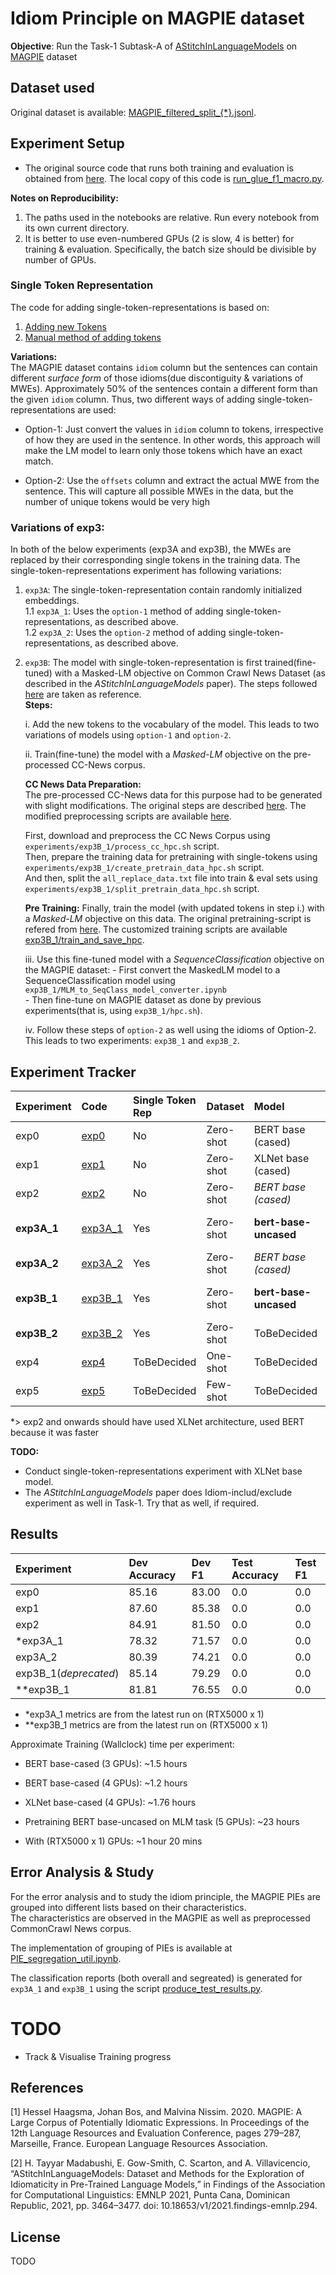 # Idiom Principle on MAGPIE dataset

**Objective**: Run the Task-1 Subtask-A of [AStitchInLanguageModels](https://github.com/H-TayyarMadabushi/AStitchInLanguageModels#task-1-idiomaticity-detection) on [MAGPIE](https://github.com/hslh/magpie-corpus) dataset

## Dataset used
Original dataset is available: [MAGPIE_filtered_split_{*}.jsonl](https://github.com/hslh/magpie-corpus).

## Experiment Setup
- The original source code that runs both training and evaluation is obtained from [here](https://github.com/H-TayyarMadabushi/AStitchInLanguageModels/blob/main/Dataset/Task2/Utils/run_glue_f1_macro.py). The local copy of this code is [run_glue_f1_macro.py](./exp_helpers/run_glue_f1_macro.py).

**Notes on Reproducibility:**
1. The paths used in the notebooks are relative. Run every notebook from its own current directory.
2. It is better to use even-numbered GPUs (2 is slow, 4 is better) for training & evaluation. Specifically, the batch size should be divisible by number of GPUs.

### Single Token Representation
The code for adding single-token-representations is based on:
1. [Adding new Tokens](https://huggingface.co/transformers/v2.11.0/main_classes/tokenizer.html#transformers.PreTrainedTokenizer.add_tokens)
2. [Manual method of adding tokens](https://github.com/H-TayyarMadabushi/AStitchInLanguageModels/blob/main/Dataset/Task2/README.md#adding-idiom-tokens-to--transformers-models)

**Variations:**  
The MAGPIE dataset contains `idiom` column but the sentences can contain different *surface form* of those idioms(due discontiguity & variations of MWEs). Approximately 50% of the sentences contain a different form than the given `idiom` column. Thus, two different ways of adding single-token-representations are used:

* Option-1: Just convert the values in `idiom` column to tokens, irrespective of how they are used in the sentence. In other words, this approach will make the LM model to learn only those tokens which have an exact match.

* Option-2: Use the `offsets` column and extract the actual MWE from the sentence. This will capture all possible MWEs in the data, but the number of unique tokens would be very high

### Variations of exp3:
In both of the below experiments (exp3A and exp3B), the MWEs are replaced by their corresponding single tokens in the training data. 
The single-token-representations experiment has following variations:

1. `exp3A`: The single-token-representation contain randomly initialized embeddings.   
    1.1 `exp3A_1`: Uses the `option-1` method of adding single-token-representations, as described above.  
    1.2 `exp3A_2`: Uses the `option-2` method of adding single-token-representations, as described above.  

2. `exp3B`: The model with single-token-representation is first trained(fine-tuned) with a Masked-LM objective on Common Crawl News Dataset (as described in the *AStitchInLanguageModels* paper). The steps followed [here](https://github.com/H-TayyarMadabushi/AStitchInLanguageModels/blob/main/Dataset/Task2/README.md#generating-pre-training-data) are taken as reference.  
**Steps:**  

    i. Add the new tokens to the vocabulary of the model. This leads to two variations of models using `option-1` and `option-2`.  

    ii. Train(fine-tune) the model with a *Masked-LM* objective on the pre-processed CC-News corpus.  

    **CC News Data Preparation:**  
    The pre-processed CC-News data for this purpose had to be generated with slight modifications. The original steps are described [here](https://github.com/H-TayyarMadabushi/AStitchInLanguageModels/blob/main/Dataset/Task2/README.md#generating-pre-training-data). The modified preprocessing scripts are available [here](./exp_helpers/prepare_cc_corpus/).  

    First, download and preprocess the CC News Corpus using `experiments/exp3B_1/process_cc_hpc.sh` script.  
    Then, prepare the training data for pretraining with single-tokens using `experiments/exp3B_1/create_pretrain_data_hpc.sh` script.  
    And then, split the `all_replace_data.txt` file into train & eval sets using `experiments/exp3B_1/split_pretrain_data_hpc.sh` script.  
    
    **Pre Training:**
    Finally, train the model (with updated tokens in step i.) with a *Masked-LM* objective on this data. The original pretraining-script is refered from [here](https://github.com/H-TayyarMadabushi/AStitchInLanguageModels/blob/main/Dataset/Task2/SubtaskA-Pre_Train/preTrain.py). The customized training scripts are available [exp3B_1/train_and_save_hpc](experiments/exp3B_1/train_and_save_hpc.sh).  

    iii. Use this fine-tuned model with a *SequenceClassification* objective on the MAGPIE dataset:
        - First convert the MaskedLM model to a SequenceClassification model using `exp3B_1/MLM_to_SeqClass_model_converter.ipynb`  
        - Then fine-tune on MAGPIE dataset as done by previous experiments(that is, using `exp3B_1/hpc.sh`).  

    iv. Follow these steps of `option-2` as well using the idioms of Option-2.  This leads to two experiments: `exp3B_1` and `exp3B_2`.  

## Experiment Tracker

| Experiment | Code | Single Token Rep | Dataset  | Model | Context | Status |
|:-----------|:---------|:-----------------|:---------|:------|:--------|:-------|
| exp0 | [exp0](./experiments/exp0) | No | Zero-shot | BERT base (cased) | No Context | Done (3GPUs) |
| exp1 | [exp1](./experiments/exp1) | No | Zero-shot | XLNet base (cased) | No Context | Done (4GPUs) | 
| exp2 | [exp2](./experiments/exp2) | No | Zero-shot | *BERT base (cased)* | All Context | Done (4GPUs) |
| **exp3A_1**| [exp3A_1](./experiments/exp3A_1) | Yes | Zero-shot | **bert-base-uncased** | No Context | Done (RTX5000 x 1) |
| **exp3A_2**| [exp3A_2](./experiments/exp3A_2) | Yes | Zero-shot | *BERT base (cased)* | No Context | Done (4GPUs) |
| **exp3B_1**| [exp3B_1](./experiments/exp3B_1) | Yes | Zero-shot | **bert-base-uncased** | No Context | Done (RTX5000 x 1) |
| **exp3B_2**| [exp3B_2](./experiments/exp3B_2) | Yes | Zero-shot | ToBeDecided | ToBeDecided | TODO |
| exp4 | [exp4](./experiments/exp4) | ToBeDecided | One-shot | ToBeDecided | ToBeDecided | TODO |
| exp5 | [exp5](./experiments/exp5) | ToBeDecided | Few-shot | ToBeDecided | ToBeDecided | TODO |

*> exp2 and onwards should have used XLNet architecture, used BERT because it was faster

**TODO:**
- Conduct single-token-representations experiment with XLNet base model.
- The *AStitchInLanguageModels* paper does Idiom-includ/exclude experiment as well in Task-1. Try that as well, if required.

## Results

| Experiment | Dev Accuracy | Dev F1 | Test Accuracy | Test F1 |
|:-----------|:-------------|:-------|:--------------|:--------|
| exp0 | 85.16 | 83.00 | 0.0 | 0.0 |
| exp1 | 87.60 | 85.38 | 0.0 | 0.0 |
| exp2 | 84.91 | 81.50 | 0.0 | 0.0 |
| *exp3A_1 | 78.32 | 71.57 | 0.0 | 0.0 |
| exp3A_2 | 80.39 | 74.21 | 0.0 | 0.0 |
| exp3B_1(*deprecated*) | 85.14 | 79.29 | 0.0 | 0.0 |
| **exp3B_1 | 81.81 | 76.55 | 0.0 | 0.0 |

- *exp3A_1 metrics are from the latest run on (RTX5000 x 1)
- **exp3B_1 metrics are from the latest run on (RTX5000 x 1)

Approximate Training (Wallclock) time per experiment:
- BERT base-cased (3 GPUs): ~1.5 hours
- BERT base-cased (4 GPUs): ~1.2 hours
- XLNet base-cased (4 GPUs): ~1.76 hours
- Pretraining BERT base-uncased on MLM task (5 GPUs): ~23 hours

- With (RTX5000 x 1) GPUs: ~1 hour 20 mins


## Error Analysis & Study
For the error analysis and to study the idiom principle, the MAGPIE PIEs are grouped into different lists based on their characteristics.  
The characteristics are observed in the MAGPIE as well as preprocessed CommonCrawl News corpus.  

The implementation of grouping of PIEs is available at [PIE_segregation_util.ipynb](./exp_helpers/PIE_segregation_util.ipynb).

The classification reports (both overall and segreated) is generated for `exp3A_1` and `exp3B_1` using the script [produce_test_results.py](./exp_helpers/produce_test_results.py).

# TODO
- Track & Visualise Training progress


## References
[1] Hessel Haagsma, Johan Bos, and Malvina Nissim. 2020. MAGPIE: A Large Corpus of Potentially Idiomatic Expressions. In Proceedings of the 12th Language Resources and Evaluation Conference, pages 279–287, Marseille, France. European Language Resources Association.

[2] H. Tayyar Madabushi, E. Gow-Smith, C. Scarton, and A. Villavicencio, “AStitchInLanguageModels: Dataset and Methods for the Exploration of Idiomaticity in Pre-Trained Language Models,” in Findings of the Association for Computational Linguistics: EMNLP 2021, Punta Cana, Dominican Republic, 2021, pp. 3464–3477. doi: 10.18653/v1/2021.findings-emnlp.294.

## License
TODO
